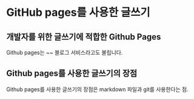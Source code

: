 # GitHub pages를 사용한 글쓰기

## 개발자를 위한 글쓰기에 적합한 Github Pages

Github pages는 ~~ 블로그 서비스라고도 불립니다.

## Github pages를 사용한 글쓰기의 장점

Github pages를 사용한 글쓰기의 장점은 markdown 파일과 git를 사용한다는 점.